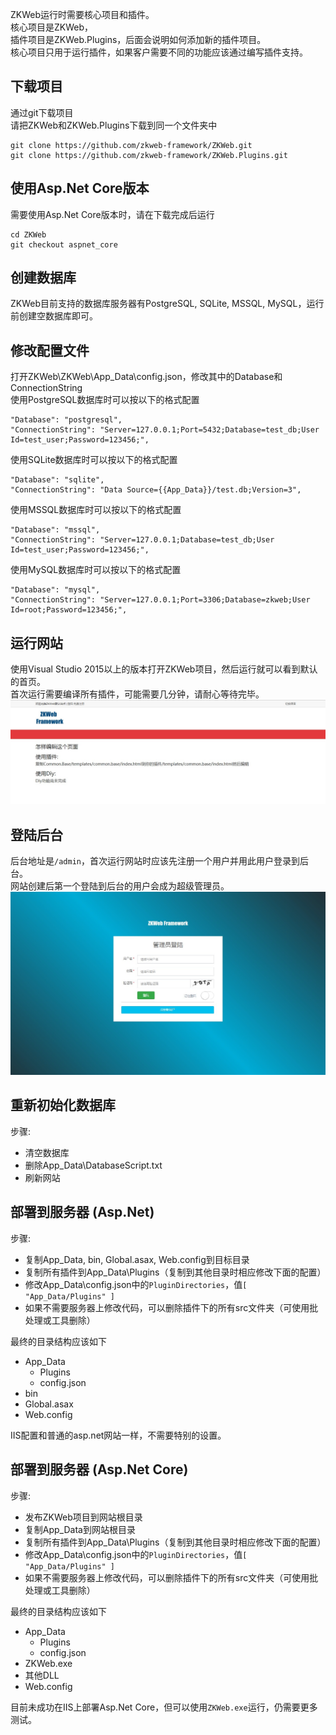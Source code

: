 ZKWeb运行时需要核心项目和插件。<br/>
核心项目是ZKWeb，<br/>
插件项目是ZKWeb.Plugins，后面会说明如何添加新的插件项目。<br/>
核心项目只用于运行插件，如果客户需要不同的功能应该通过编写插件支持。<br/>

### <h2>下载项目</h2>
通过git下载项目</br>
请把ZKWeb和ZKWeb.Plugins下载到同一个文件夹中</br>

```
git clone https://github.com/zkweb-framework/ZKWeb.git
git clone https://github.com/zkweb-framework/ZKWeb.Plugins.git
```

### <h2>使用Asp.Net Core版本</h2>
需要使用Asp.Net Core版本时，请在下载完成后运行

```
cd ZKWeb
git checkout aspnet_core
```

### <h2>创建数据库</h2>
ZKWeb目前支持的数据库服务器有PostgreSQL, SQLite, MSSQL, MySQL，运行前创建空数据库即可。</br>

### <h2>修改配置文件</h2>
打开ZKWeb\ZKWeb\App_Data\config.json，修改其中的Database和ConnectionString<br />
使用PostgreSQL数据库时可以按以下的格式配置<br />
```
"Database": "postgresql",
"ConnectionString": "Server=127.0.0.1;Port=5432;Database=test_db;User Id=test_user;Password=123456;",
```
使用SQLite数据库时可以按以下的格式配置<br />
```
"Database": "sqlite",
"ConnectionString": "Data Source={{App_Data}}/test.db;Version=3",
```
使用MSSQL数据库时可以按以下的格式配置<br />
```
"Database": "mssql",
"ConnectionString": "Server=127.0.0.1;Database=test_db;User Id=test_user;Password=123456;",
```
使用MySQL数据库时可以按以下的格式配置<br />
```
"Database": "mysql",
"ConnectionString": "Server=127.0.0.1;Port=3306;Database=zkweb;User Id=root;Password=123456;",
```

### <h2>运行网站</h2>
使用Visual Studio 2015以上的版本打开ZKWeb项目，然后运行就可以看到默认的首页。<br/>
首次运行需要编译所有插件，可能需要几分钟，请耐心等待完毕。
![a](../img/index.jpg)

### <h2>登陆后台</h2>
后台地址是`/admin`，首次运行网站时应该先注册一个用户并用此用户登录到后台。<br/>
网站创建后第一个登陆到后台的用户会成为超级管理员。
![a](../img/admin_login.jpg)

### <h2>重新初始化数据库</h2>
步骤:

- 清空数据库
- 删除App_Data\DatabaseScript.txt
- 刷新网站

### <h2>部署到服务器 (Asp.Net)</h2>
步骤:

- 复制App_Data, bin, Global.asax, Web.config到目标目录
- 复制所有插件到App_Data\Plugins（复制到其他目录时相应修改下面的配置）
- 修改App_Data\config.json中的`PluginDirectories`，值`[ "App_Data/Plugins" ]`
- 如果不需要服务器上修改代码，可以删除插件下的所有src文件夹（可使用批处理或工具删除）

最终的目录结构应该如下

- App_Data
	- Plugins
	- config.json
- bin
- Global.asax
- Web.config

IIS配置和普通的asp.net网站一样，不需要特别的设置。

### <h2>部署到服务器 (Asp.Net Core)</h2>
步骤:

- 发布ZKWeb项目到网站根目录
- 复制App_Data到网站根目录
- 复制所有插件到App_Data\Plugins（复制到其他目录时相应修改下面的配置）
- 修改App_Data\config.json中的`PluginDirectories`，值`[ "App_Data/Plugins" ]`
- 如果不需要服务器上修改代码，可以删除插件下的所有src文件夹（可使用批处理或工具删除）

最终的目录结构应该如下

- App_Data
	- Plugins
	- config.json
- ZKWeb.exe
- 其他DLL
- Web.config

目前未成功在IIS上部署Asp.Net Core，但可以使用`ZKWeb.exe`运行，仍需要更多测试。

